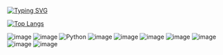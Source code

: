 [![Typing SVG](https://readme-typing-svg.demolab.com?font=Fira+Code&weight=100&size=16&pause=1000&color=4BD21F&center=true&vCenter=true&multiline=true&width=440&lines=Currently+studying+cross-platform+;and+web+development)](https://git.io/typing-svg)

 
[![Top Langs](https://github-readme-stats.vercel.app/api/top-langs/?username=guilledcm&layout=compact&theme=tokyonight)](https://github.com/guilledcm/github-readme-stats)


![image](https://img.shields.io/badge/Java-5181A2?style=for-the-badge&logo=openjdk&logoColor=black)
![image](https://img.shields.io/badge/C%23-239120?style=for-the-badge&logo=c-sharp&logoColor=white) 
![Python](https://img.shields.io/badge/python-3670A0?style=for-the-badge&logo=python&logoColor=ffdd54)
![image](https://img.shields.io/badge/JavaScript-F7DF1E?style=for-the-badge&logo=javascript&logoColor=black)
![image](https://img.shields.io/badge/HTML5-E34F26?style=for-the-badge&logo=html5&logoColor=white)
![image](https://img.shields.io/badge/CSS-239120?&style=for-the-badge&logo=css3&logoColor=white) 
![image](https://img.shields.io/badge/XML-2c2b2b?style=for-the-badge&logo=scala&logoColor=white)
![image](https://img.shields.io/badge/MySQL-00000F?style=for-the-badge&logo=mysql&logoColor=white)
![image](https://img.shields.io/badge/Linux-E34F26?style=for-the-badge&logo=linux&logoColor=black) 
![image](https://img.shields.io/badge/GitHub-100000?style=for-the-badge&logo=github&logoColor=white) 


